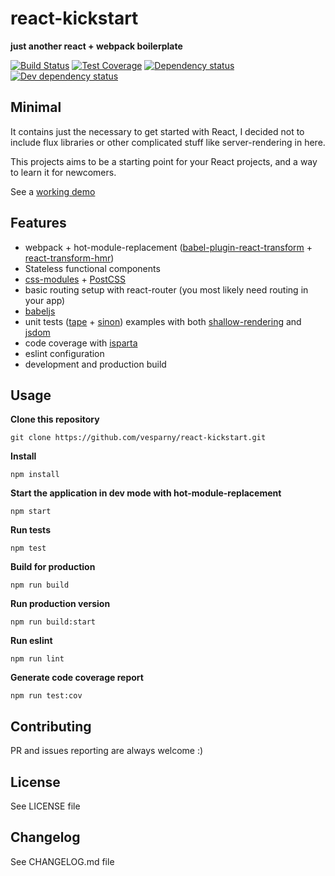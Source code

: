 # react-kickstart
**just another react + webpack boilerplate**

[![Build Status](https://travis-ci.org/vesparny/react-kickstart.svg)](https://travis-ci.org/vesparny/react-kickstart)
[![Test Coverage](https://img.shields.io/codeclimate/coverage/github/vesparny/react-kickstart.svg)](https://codeclimate.com/github/vesparny/react-kickstart)
[![Dependency status](https://david-dm.org/vesparny/react-kickstart/status.svg)](https://david-dm.org/vesparny/react-kickstart "Dependency status")
[![Dev dependency status](https://david-dm.org/vesparny/react-kickstart/dev-status.svg)](https://david-dm.org/vesparny/react-kickstart#info=devDependencies "Dev dependency status")


## Minimal
It contains just the necessary to get started with React, I decided not to include flux libraries or other complicated stuff like server-rendering in here.

This projects aims to be a starting point for your React projects, and a way to learn it for newcomers.

See a [working demo](http://vesparny.github.io/react-kickstart/)

## Features
* webpack + hot-module-replacement ([babel-plugin-react-transform](https://github.com/gaearon/babel-plugin-react-transform) + [react-transform-hmr](https://github.com/gaearon/react-transform-hmr))
* Stateless functional components
* [css-modules](https://github.com/css-modules/css-modules/) + [PostCSS](https://github.com/postcss/postcss)
* basic routing setup with react-router (you most likely need routing in your app)
* [babeljs](https://babeljs.io/)
* unit tests ([tape](https://github.com/substack/tape/) + [sinon](http://sinonjs.org/)) examples with both [shallow-rendering](https://facebook.github.io/react/docs/test-utils.html#shallow-rendering) and [jsdom](https://github.com/tmpvar/jsdom)
* code coverage with [isparta](https://github.com/douglasduteil/isparta)
* eslint configuration
* development and production build

## Usage

**Clone this repository**
```
git clone https://github.com/vesparny/react-kickstart.git
```

**Install**
```
npm install
```

**Start the application in dev mode with hot-module-replacement**
```
npm start
```

**Run tests**
```
npm test
```

**Build for production**
```
npm run build
```

**Run production version**
```
npm run build:start
```

**Run eslint**
```
npm run lint
```

**Generate code coverage report**
```
npm run test:cov
```

## Contributing

PR and issues reporting are always welcome :)

## License

See LICENSE file

## Changelog

See CHANGELOG.md file
